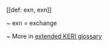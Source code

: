[[def: exn, exn]]

~ exn = exchange

~ More in <a href="https://weboftrust.github.io/WOT-terms/docs/glossary/exn">extended KERI glossary</a>
